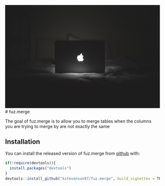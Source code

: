 <img src="computer.jpg">
# fuz.merge

<!-- badges: start -->
<!-- badges: end -->

The goal of fuz.merge is to allow you to merge tables when the columns you are 
trying to merge by are not exactly the same

## Installation

You can install the released version of fuz.merge from [github](htpps:/github.com) with:

``` r
if(!require(devtools)){
  install.packages("devtools")
}
devtools::install_github("kstevenson97/fuz.merge", build_vignettes = TRUE)
```


